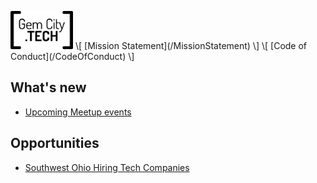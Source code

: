 <p>
     <img src="GCTSquareWhiteForeground.png"
     alt="GemCity TECH logo"
     style="width: 100px;" />
\[ [Mission Statement](/MissionStatement) \]  \[ [Code of Conduct](/CodeOfConduct) \]  
</p>
     
## What's new
  - [Upcoming Meetup events](https://www.meetup.com/gem-city-tech/events/calendar/)

## Opportunities
  - [Southwest Ohio Hiring Tech Companies](https://docs.google.com/document/d/1LrXH8y7deTrxpOxs2pGrwvXUVVNNvMtSPJqStEllQNE/edit)
